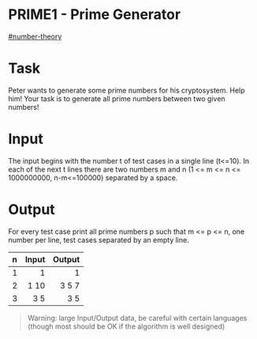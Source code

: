 # PRIME1 - Prime Generator
[#number-theory](http://www.spoj.com/problems/tag/number-theory)

# Task
Peter wants to generate some prime numbers for his cryptosystem. Help him! Your task is to generate all prime numbers between two given numbers!

# Input
The input begins with the number t of test cases in a single line (t<=10). In each of the next t lines there are two numbers m and n (1 <= m <= n <= 1000000000, n-m<=100000) separated by a space.

# Output
For every test case print all prime numbers p such that m <= p <= n, one number per line, test cases separated by an empty line.

 n | Input | Output 
:--|------:|-------:
 1 | 1     |    1   
 2 | 1 10  | 3 5 7  
 3 | 3 5   |  3 5   

>Warning: large Input/Output data, be careful with certain languages (though most should be OK if the algorithm is well designed)